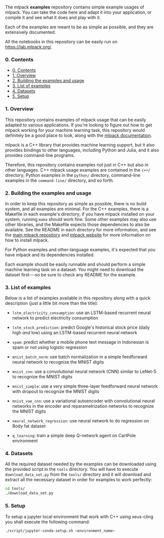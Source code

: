 The mlpack **examples** repository contains simple example usages of mlpack.
You can take the code here and adapt it into your application, or compile it and
see what it does and play with it.

Each of the examples are meant to be as simple as possible, and they are
extensively documented.

All the notebooks in this repository can be easily run on
https://lab.mlpack.org/.

### 0. Contents

- [0. Contents](#0-contents)
- [1. Overview](#1-overview)
- [2. Building the examples and usage](#2-building-the-examples-and-usage)
- [3. List of examples](#3-list-of-examples)
- [4. Datasets](#4-datasets)
- [5. Setup](#5-setup)

###  1. Overview

This repository contains examples of mlpack usage that can be easily adapted to
various applications.  If you're looking to figure out how to get mlpack working
for your machine learning task, this repository would definitely be a good place
to look, along with the [mlpack
documentation](https://www.mlpack.org/docs.html).

mlpack is a C++ library that provides machine learning support, but it also
provides bindings to other languages, including Python and Julia, and it also
provides command-line programs.

Therefore, this repository contains examples not just in C++ but also in other
languages.  C++ mlpack usage examples are contained in the `c++/` directory;
Python examples in the `python/` directory, command-line examples in the
`command-line/` directory, and so forth.

### 2. Building the examples and usage

In order to keep this repository as simple as possible, there is no build
system, and all examples are minimal.  For the C++ examples, there is a Makefile
in each example's directory; if you have mlpack installed on your system,
running `make` should work fine.  Some other examples may also use other
libraries, and the Makefile expects those dependencies to also be available.
See the README in each directory for more information, and see the [main mlpack
repository](https://github.com/mlpack/mlpack) and [mlpack
website](https://www.mlpack.org/) for more information on how to install mlpack.

For Python examples and other-language examples, it's expected that you have
mlpack and its dependencies installed.

Each example should be easily runnable and should perform a simple machine
learning task on a dataset.  You might need to download the dataset first---so
be sure to check any README for the example.

### 3. List of examples

Below is a list of examples available in this repository along with a quick
description (just a little bit more than the title):

 - `lstm_electricity_consumption`: use an LSTM-based recurrent neural network to
   predict electricity consumption

 - `lstm_stock_prediction`: predict Google's historical stock price (daily high
   _and_ low) using an LSTM-based recurrent neural network

 - `spam`: predict whether a mobile phone text message in Indonesian is spam 
    or not using logistic regression

 - `mnist_batch_norm`: use batch normalization in a simple feedforward neural
   network to recognize the MNIST digits

 - `mnist_cnn`: use a convolutional neural network (CNN) similar to LeNet-5 to
   recognize the MNIST digits

 - `mnist_simple`: use a very simple three-layer feedforward neural network with
   dropout to recognize the MNIST digits

 - `mnist_vae_cnn`: use a variational autoencoder with convolutional neural
   networks in the encoder and reparametrization networks to recognize the MNIST
   digits
   
 - `neural_network_regression`: use neural network to do regression on Body fat 
    dataset
    
 - `q_learning`: train a simple deep Q-network agent on CartPole environment
   
### 4. Datasets

All the required dataset needed by the examples can be downloaded using the
provided script in the `tools` directory. You will have to execute
`download_data_set.py` from the `tools/` directory and it will download and
extract all the necessary dataset in order for examples to work perfectly:

```sh
cd tools/
./download_data_set.py
```

### 5. Setup
To setup a jupyter local environment that work with C++ using xeus-cling you shall execute the following command:
```sh
./script/jupyter-conda-setup.sh <environment_name>
```